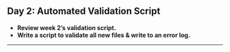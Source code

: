 ## Day 2: Automated Validation Script

- **Review week 2’s validation script.**
- **Write a script to validate all new files & write to an error log.**

---
